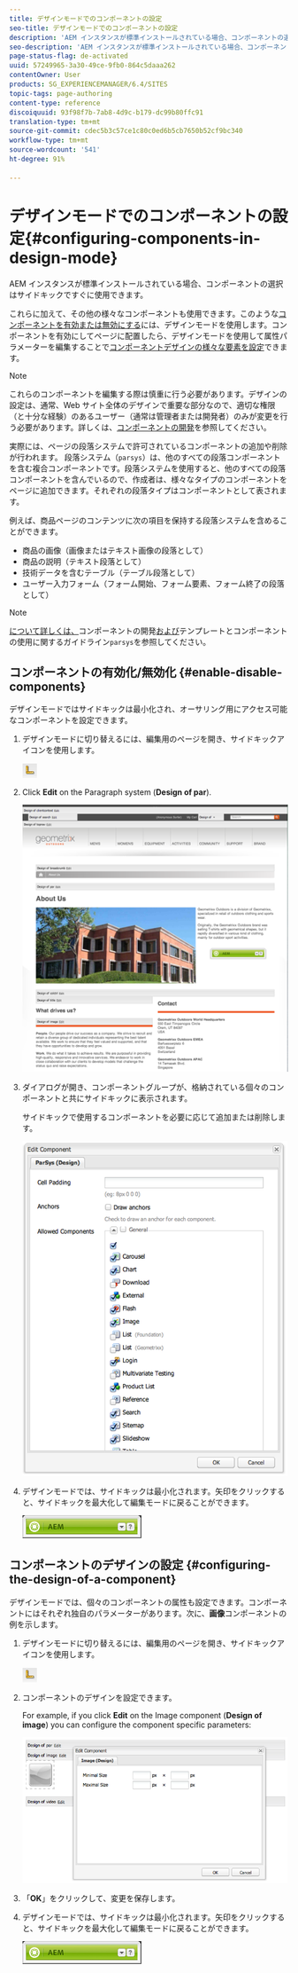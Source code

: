 ```yaml
---
title: デザインモードでのコンポーネントの設定
seo-title: デザインモードでのコンポーネントの設定
description: 'AEM インスタンスが標準インストールされている場合、コンポーネントの選択はサイドキックですぐに使用できます。これらに加えて、その他の様々なコンポーネントも使用できます。このようなコンポーネントを有効または無効にするには、デザインモードを使用します。 '
seo-description: 'AEM インスタンスが標準インストールされている場合、コンポーネントの選択はサイドキックですぐに使用できます。これらに加えて、その他の様々なコンポーネントも使用できます。このようなコンポーネントを有効または無効にするには、デザインモードを使用します。 '
page-status-flag: de-activated
uuid: 57249965-3a30-49ce-9fb0-864c5daaa262
contentOwner: User
products: SG_EXPERIENCEMANAGER/6.4/SITES
topic-tags: page-authoring
content-type: reference
discoiquuid: 93f98f7b-7ab8-4d9c-b179-dc99b80ffc91
translation-type: tm+mt
source-git-commit: cdec5b3c57ce1c80c0ed6b5cb7650b52cf9bc340
workflow-type: tm+mt
source-wordcount: '541'
ht-degree: 91%

---
```



# デザインモードでのコンポーネントの設定{#configuring-components-in-design-mode}

AEM インスタンスが標準インストールされている場合、コンポーネントの選択はサイドキックですぐに使用できます。

これらに加えて、その他の様々なコンポーネントも使用できます。このような[コンポーネントを有効または無効にする](#enabledisablecomponentsusingdesignmode)には、デザインモードを使用します。コンポーネントを有効にしてページに配置したら、デザインモードを使用して属性パラメーターを編集することで[コンポーネントデザインの様々な要素を設定](#configuringcomponentsusingdesignmode)できます。

>[!NOTE]
>
>これらのコンポーネントを編集する際は慎重に行う必要があります。デザインの設定は、通常、Web サイト全体のデザインで重要な部分なので、適切な権限（と十分な経験）のあるユーザー（通常は管理者または開発者）のみが変更を行う必要があります。詳しくは、[コンポーネントの開発](/help/sites-developing/components.md)を参照してください。

実際には、ページの段落システムで許可されているコンポーネントの追加や削除が行われます。 段落システム（`parsys`）は、他のすべての段落コンポーネントを含む複合コンポーネントです。段落システムを使用すると、他のすべての段落コンポーネントを含んでいるので、作成者は、様々なタイプのコンポーネントをページに追加できます。それぞれの段落タイプはコンポーネントとして表されます。

例えば、商品ページのコンテンツに次の項目を保持する段落システムを含めることができます。

* 商品の画像（画像またはテキスト画像の段落として）
* 商品の説明（テキスト段落として）
* 技術データを含むテーブル（テーブル段落として）
* ユーザー入力フォーム（フォーム開始、フォーム要素、フォーム終了の段落として）

>[!NOTE]
>
>[ について詳しくは、](/help/sites-developing/components.md#paragraphsystem)コンポーネントの開発[および](/help/sites-developing/dev-guidelines-bestpractices.md#guidelines-for-using-templates-and-components)テンプレートとコンポーネントの使用に関するガイドライン`parsys`を参照してください。

## コンポーネントの有効化/無効化 {#enable-disable-components}

デザインモードではサイドキックは最小化され、オーサリング用にアクセス可能なコンポーネントを設定できます。

1. デザインモードに切り替えるには、編集用のページを開き、サイドキックアイコンを使用します。

   ![](do-not-localize/chlimage_1.png)

1. Click **Edit** on the Paragraph system (**Design of par**).

   ![screen_shot_2012-02-08at102726am](assets/screen_shot_2012-02-08at102726am.png)

1. ダイアログが開き、コンポーネントグループが、格納されている個々のコンポーネントと共にサイドキックに表示されます。

   サイドキックで使用するコンポーネントを必要に応じて追加または削除します。

   ![screen_shot_2012-02-08at103407am](assets/screen_shot_2012-02-08at103407am.png)

1. デザインモードでは、サイドキックは最小化されます。矢印をクリックすると、サイドキックを最大化して編集モードに戻ることができます。

   ![](do-not-localize/sidekick-collapsed.png)

## コンポーネントのデザインの設定 {#configuring-the-design-of-a-component}

デザインモードでは、個々のコンポーネントの属性も設定できます。コンポーネントにはそれぞれ独自のパラメーターがあります。次に、**画像**&#x200B;コンポーネントの例を示します。

1. デザインモードに切り替えるには、編集用のページを開き、サイドキックアイコンを使用します。

   ![](do-not-localize/chlimage_1-1.png)

1. コンポーネントのデザインを設定できます。

   For example, if you click **Edit** on the Image component (**Design of image**) you can configure the component specific parameters:

   ![chlimage_1-12](assets/chlimage_1-12.png)

1. 「**OK**」をクリックして、変更を保存します。

1. デザインモードでは、サイドキックは最小化されます。矢印をクリックすると、サイドキックを最大化して編集モードに戻ることができます。

   ![](do-not-localize/sidekick-collapsed-1.png)

